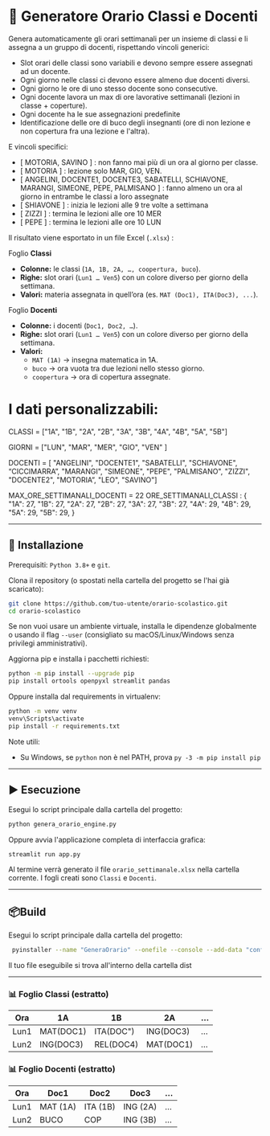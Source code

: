 # 📘 Generatore Orario Classi e Docenti

Genera automaticamente gli orari settimanali per un insieme di classi e li assegna a un gruppo di docenti, rispettando vincoli generici:

* Slot orari delle classi sono variabili e devono sempre essere assegnati ad un docente.
* Ogni giorno nelle classi ci devono essere almeno due docenti diversi.
* Ogni giorno le ore di uno stesso docente sono consecutive.
* Ogni docente lavora un max di ore lavorative settimanali (lezioni in classe + coperture).
* Ogni docente ha le sue assegnazioni predefinite
* Identificazione delle ore di buco degli insegnanti (ore di non lezione e non copertura fra una lezione e l'altra).

E vincoli specifici:

* [ MOTORIA, SAVINO ] : non fanno mai più di un ora al giorno per classe.
* [ MOTORIA ] : lezione solo MAR, GIO, VEN.
* [ ANGELINI, DOCENTE1, DOCENTE3, SABATELLI, SCHIAVONE, MARANGI, SIMEONE, PEPE, PALMISANO ] : fanno almeno un ora al giorno in entrambe le classi a loro assegnate
* [ SHIAVONE ] : inizia le lezioni alle 9 tre volte a settimana
* [ ZIZZI ] : termina le lezioni alle ore 10 MER
* [ PEPE ] : termina le lezioni alle ore 10 LUN

Il risultato viene esportato in un file Excel (`.xlsx`) :

Foglio **Classi**

* **Colonne:** le classi (`1A, 1B, 2A, …, coopertura, buco`).
* **Righe:** slot orari (`Lun1 … Ven5`) con un colore diverso per giorno della settimana.
* **Valori:** materia assegnata in quell’ora (es. `MAT (Doc1), ITA(Doc3), ...`).

Foglio **Docenti**

* **Colonne:** i docenti (`Doc1, Doc2, …`).
* **Righe:** slot orari (`Lun1 … Ven5`) con un colore diverso per giorno della settimana.
* **Valori:**
  * `MAT (1A)` → insegna matematica in 1A.
  * `buco` → ora vuota tra due lezioni nello stesso giorno.
  * `coopertura` → ora di copertura assegnate.

# I dati personalizzabili:

CLASSI = ["1A", "1B", "2A", "2B", "3A", "3B", "4A", "4B", "5A", "5B"]

GIORNI = ["LUN", "MAR", "MER", "GIO", "VEN" ]

DOCENTI = [ "ANGELINI", "DOCENTE1", "SABATELLI", "SCHIAVONE", “CICCIMARRA”, "MARANGI", "SIMEONE", "PEPE", "PALMISANO", "ZIZZI", "DOCENTE2", "MOTORIA”, "LEO", "SAVINO"]

MAX_ORE_SETTIMANALI_DOCENTI = 22
ORE_SETTIMANALI_CLASSI : {
	"1A": 27,
	"1B": 27,
	"2A": 27,
	"2B": 27,
	"3A": 27,
	"3B": 27,
	"4A": 29,
	"4B": 29,
	"5A": 29,
	"5B": 29,
}

---

## 🚀 Installazione

Prerequisiti: `Python 3.8+` e `git`.

Clona il repository (o spostati nella cartella del progetto se l'hai già scaricato):

```bash
git clone https://github.com/tuo-utente/orario-scolastico.git
cd orario-scolastico
```

Se non vuoi usare un ambiente virtuale, installa le dipendenze globalmente o usando il flag `--user` (consigliato su macOS/Linux/Windows senza privilegi amministrativi).

Aggiorna pip e installa i pacchetti richiesti:

```bash
python -m pip install --upgrade pip
pip install ortools openpyxl streamlit pandas
```

Oppure installa dal requirements in virtualenv:

```bash
python -m venv venv
venv\Scripts\activate
pip install -r requirements.txt
```

Note utili:

- Su Windows, se `python` non è nel PATH, prova `py -3 -m pip install pip`

---

## ▶️ Esecuzione

Esegui lo script principale dalla cartella del progetto:

```bash
python genera_orario_engine.py
```

Oppure avvia l'applicazione completa di interfaccia grafica:

```bash
streamlit run app.py
```

Al termine verrà generato il file `orario_settimanale.xlsx` nella cartella corrente. I fogli creati sono `Classi` e `Docenti`.

---

## 📦Build

Esegui lo script principale dalla cartella del progetto:

```bash
 pyinstaller --name "GeneraOrario" --onefile --console --add-data "config.json;." --add-data "utils.py;." --collect-all ortools genera_orario_engine.py
```

Il tuo file eseguibile si trova all'interno della cartella dist

---

### 📊 Foglio Classi (estratto)

| Ora  | 1A        | 1B        | 2A        | … |
| ---- | --------- | --------- | --------- | -- |
| Lun1 | MAT(DOC1) | ITA(DOC") | ING(DOC3) | … |
| Lun2 | ING(DOC3) | REL(DOC4) | MAT(DOC1) | … |

### 📊 Foglio Docenti (estratto)

| Ora  | Doc1     | Doc2     | Doc3     | … |
| ---- | -------- | -------- | -------- | -- |
| Lun1 | MAT (1A) | ITA (1B) | ING (2A) | … |
| Lun2 | BUCO     | COP      | ING (3B) | … |
